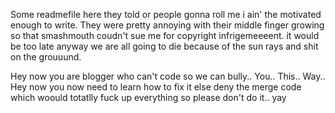 Some readmefile here they told or people gonna roll me i ain' the motivated enough to write. They were pretty annoying with their middle finger growing so that smashmouth coudn't sue me for copyright infrigemeeeent. it would be too late anyway we are all going to die because of the sun rays and shit on the grouuund.

Hey now you are blogger who can't code so we can bully.. You.. This.. Way.. Hey now you now need to learn how to fix it else deny the merge code which woould totatlly fuck up everything so please don't do it.. yay